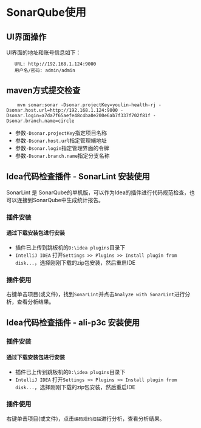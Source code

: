 # SonarQube使用

## UI界面操作

UI界面的地址和账号信息如下：

```
   URL: http://192.168.1.124:9000
   用户名/密码: admin/admin
```

## maven方式提交检查

```shell
    mvn sonar:sonar -Dsonar.projectKey=youlin-health-rj -Dsonar.host.url=http://192.168.1.124:9000 -Dsonar.login=a7da7f65aefe48c4ba0e200e6ab7f337f702f81f -Dsonar.branch.name=circle
```

- 参数`-Dsonar.projectKey`指定项目名称
- 参数`-Dsonar.host.url`指定管理端地址
- 参数`-Dsonar.login`指定管理界面的令牌
- 参数`-Dsonar.branch.name`指定分支名称

## Idea代码检查插件 - SonarLint 安装使用

SonarLint 是 SonarQube的单机版，可以作为Idea的插件进行代码规范检查，也可以连接到SonarQube中生成统计报告。

### 插件安装

#### 通过下载安装包进行安装

- 插件已上传到跳板机的`D:\idea plugins`目录下
- `IntelliJ IDEA` 打开`Settings >> Plugins >> Install plugin from disk...`，选择刚刚下载的zip包安装，然后重启IDE

### 插件使用

右键单击项目(或文件)，找到`SonarLint`并点击`Analyze with SonarLint`进行分析，查看分析结果。

## Idea代码检查插件 - ali-p3c 安装使用

### 插件安装

#### 通过下载安装包进行安装

- 插件已上传到跳板机的`D:\idea plugins`目录下
- `IntelliJ IDEA` 打开`Settings >> Plugins >> Install plugin from disk...`，选择刚刚下载的zip包安装，然后重启IDE

### 插件使用

右键单击项目(或文件)，点击`编码规约扫描`进行分析，查看分析结果。
